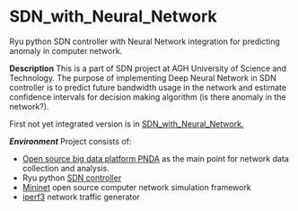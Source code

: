 # SDN_with_Neural_Network
Ryu python SDN controller with Neural Network integration for predicting anomaly in computer network.

**Description**
This is a part of SDN project at AGH University of Science and Technology.
The purpose of implementing Deep Neural Network in SDN controller is to predict future bandwidth usage in the network and estimate confidence intervals for decision making algorithm (is there anomaly in the network?).

First not yet integrated version is in [SDN_with_Neural_Network.](https://github.com/amasend/SDN_with_Neural_Network/blob/master/SDN_data_preprocessing_simple_NN.ipynb "Title")

***Environment***
Project consists of:
- [Open source big data platform PNDA](https://github.com/pndaproject "Title") as the main point for network data collection and analysis.
- Ryu python [SDN controller](https://osrg.github.io/ryu/ "Title")
- [Mininet](http://mininet.org/ "Title") open source computer network simulation framework
- [iperf3](https://iperf.fr/iperf-doc.php "Title") network traffic generator



